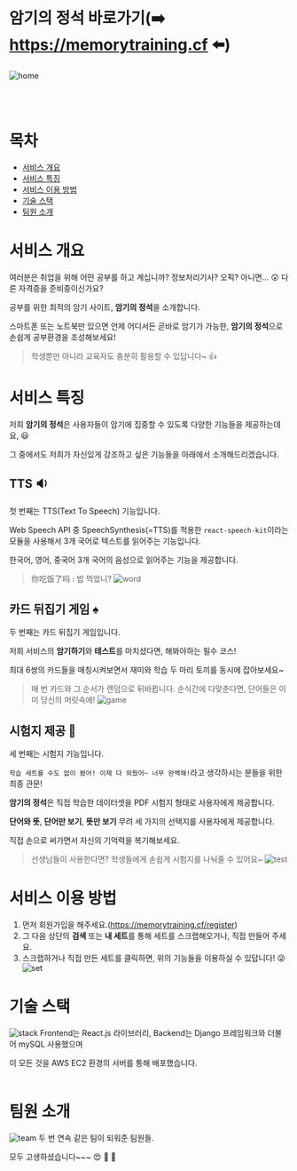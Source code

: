 # 암기의 정석 바로가기(:arrow_right: https://memorytraining.cf :arrow_left:)

![home](/uploads/913e4353373e10a2ff2099c5986c375a/home.PNG)

<br>
<br>

# 목차

- [서비스 개요](#서비스-개요)
- [서비스 특징](#서비스-특징)
- [서비스 이용 방법](#서비스-이용-방법)
- [기술 스택](#기술-스택)
- [팀원 소개](#팀원-소개)
  <br>

# 서비스 개요

여러분은 취업을 위해 어떤 공부를 하고 계십니까? 정보처리기사? 오픽? 아니면... :astonished: 다른 자격증을 준비중이신가요?

공부를 위한 최적의 암기 사이트, **암기의 정석**을 소개합니다.

스마트폰 또는 노트북만 있으면 언제 어디서든 곧바로 암기가 가능한, **암기의 정석**으로 손쉽게 공부환경을 조성해보세요!

> 학생뿐만 아니라 교육자도 충분히 활용할 수 있답니다~ :thumbsup:
> <br>

# 서비스 특징

저희 **암기의 정석**은 사용자들이 암기에 집중할 수 있도록 다양한 기능들을 제공하는데요, :smiley:

그 중에서도 저희가 자신있게 강조하고 싶은 기능들을 아래에서 소개해드리겠습니다.

## TTS :sound:

첫 번째는 TTS(Text To Speech) 기능입니다.

Web Speech API 중 SpeechSynthesis(=TTS)를 적용한 `react-speech-kit`이라는 모듈을 사용해서 3개 국어로 텍스트를 읽어주는 기능입니다.

한국어, 영어, 중국어 3개 국어의 음성으로 읽어주는 기능을 제공합니다.

> 你吃饭了吗 : 밥 먹었니?
> ![word](/uploads/943993c13af376809ce4aa857acca7e4/word.png)
> <br>

## 카드 뒤집기 게임 :spades:

두 번째는 카드 뒤집기 게임입니다.

저희 서비스의 **암기하기**와 **테스트**를 마치셨다면, 해봐야하는 필수 코스!

최대 6쌍의 카드들을 매칭시켜보면서 재미와 학습 두 마리 토끼를 동시에 잡아보세요~

> 매 번 카드와 그 순서가 랜덤으로 뒤바뀝니다. 순식간에 다맞춘다면, 단어들은 이미 당신의 머릿속에!
> ![game](/uploads/d01d96bffd17f4b5424ed10bc0e464e1/game.png)
> <br>

## 시험지 제공 :page_facing_up:

세 번째는 시험지 기능입니다.

`학습 세트를 수도 없이 봤어! 이제 다 외웠어~ 너무 완벽해!`라고 생각하시는 분들을 위한 최종 관문!

**암기의 정석**은 직접 학습한 데이터셋을 PDF 시험지 형태로 사용자에게 제공합니다.

**단어와 뜻**, **단어만 보기**, **뜻만 보기** 무려 세 가지의 선택지를 사용자에게 제공합니다.

직접 손으로 써가면서 자신의 기억력을 복기해보세요.

> 선생님들이 사용한다면? 학생들에게 손쉽게 시험지를 나눠줄 수 있어요~
> ![test](/uploads/db1f7bf89bd3a1c00e6d6eb453beed96/test.png)
> <br>

# 서비스 이용 방법

1. 먼저 회원가입을 해주세요.(https://memorytraining.cf/register)
2. 그 다음 상단의 **검색** 또는 **내 세트**를 통해 세트를 스크랩해오거나, 직접 만들어 주세요.
3. 스크랩하거나 직접 만든 세트를 클릭하면, 위의 기능들을 이용하실 수 있답니다! :stuck_out_tongue_winking_eye:
   ![set](/uploads/469ce1f14c35b06ebd347ef490b5bf70/set.PNG)
   <br>

# 기술 스택

![stack](/uploads/87161c299327e1a442a5b0324478be07/stack.png)
Frontend는 React.js 라이브러리, Backend는 Django 프레임워크와 더불어 mySQL 사용했으며

이 모든 것을 AWS EC2 환경의 서버를 통해 배포했습니다.
<br>
<br>

# 팀원 소개

![team](/uploads/45a7ca145e1dfa7ec2bbf111a2966a82/team.png)
두 번 연속 같은 팀이 되워준 팀원들.

모두 고생하셨습니다~~~ :heart_eyes: :tada: :clap:
